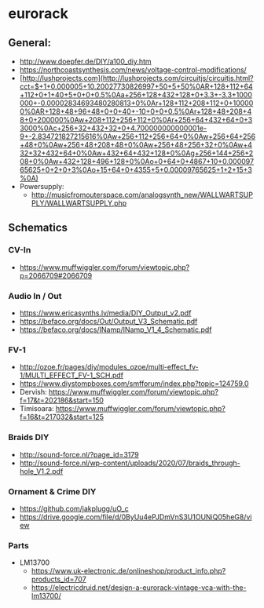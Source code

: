 # eurorack

## General:
 * http://www.doepfer.de/DIY/a100_diy.htm
 * https://northcoastsynthesis.com/news/voltage-control-modifications/
 * [http://lushprojects.com](http://lushprojects.com/circuitjs/circuitjs.html?cct=$+1+0.000005+10.20027730826997+50+5+50%0AR+128+112+64+112+0+1+40+5+0+0+0.5%0Aa+256+128+432+128+0+3.3+-3.3+1000000+-0.00002834693480280813+0%0Ar+128+112+208+112+0+100000%0AR+128+48+96+48+0+0+40+-10+0+0+0.5%0Ar+128+48+208+48+0+200000%0Aw+208+112+256+112+0%0Ar+256+64+432+64+0+33000%0Ac+256+32+432+32+0+4.700000000000001e-9+-2.834721827215616%0Aw+256+112+256+64+0%0Aw+256+64+256+48+0%0Aw+256+48+208+48+0%0Aw+256+48+256+32+0%0Aw+432+32+432+64+0%0Aw+432+64+432+128+0%0Ag+256+144+256+208+0%0Aw+432+128+496+128+0%0Ao+0+64+0+4867+10+0.00009765625+0+2+0+3%0Ao+15+64+0+4355+5+0.00009765625+1+2+15+3%0A)
 * Powersupply:
   * http://musicfromouterspace.com/analogsynth_new/WALLWARTSUPPLY/WALLWARTSUPPLY.php
## Schematics
### CV-In
 * https://www.muffwiggler.com/forum/viewtopic.php?p=2066709#2066709
### Audio In / Out
 * https://www.ericasynths.lv/media/DIY_Output_v2.pdf
 * https://befaco.org/docs/Out/Output_V3_Schematic.pdf
 * https://befaco.org/docs/INamp/INamp_V1_4_Schematic.pdf
### FV-1
 * http://ozoe.fr/pages/diy/modules_ozoe/multi-effect_fv-1/MULTI_EFFECT_FV-1_SCH.pdf
 * https://www.diystompboxes.com/smfforum/index.php?topic=124759.0
 * Dervish: https://www.muffwiggler.com/forum/viewtopic.php?f=17&t=202186&start=150
 * Timisoara: https://www.muffwiggler.com/forum/viewtopic.php?f=16&t=217032&start=125
### Braids DIY
 * http://sound-force.nl/?page_id=3179
 * http://sound-force.nl/wp-content/uploads/2020/07/braids_through-hole_V1.2.pdf
### Ornament & Crime DIY
 * https://github.com/jakplugg/uO_c
 * https://drive.google.com/file/d/0ByUu4ePJDmVnS3U1OUNiQ05heG8/view
### Parts
 * LM13700
   * https://www.uk-electronic.de/onlineshop/product_info.php?products_id=707
   * https://electricdruid.net/design-a-eurorack-vintage-vca-with-the-lm13700/
